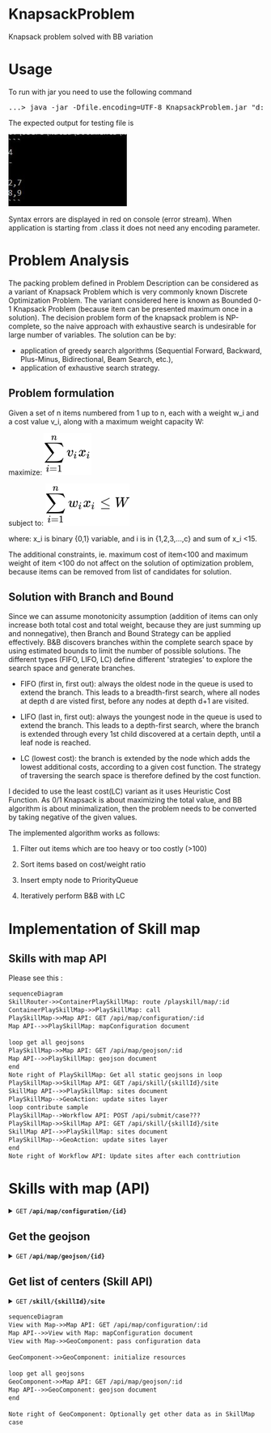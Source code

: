 # KnapsackProblem
Knapsack problem solved with BB variation

# Usage 

To run with jar you need to use the following command
<pre>
...> java -jar -Dfile.encoding=UTF-8 KnapsackProblem.jar "d:/path/sampleInput.txt"
</pre>


The expected output for testing file is 


![Output](output.JPG)

Syntax errors are displayed in red on console (error stream).
When application is starting from .class it does not need any encoding parameter. 

# Problem Analysis 

The packing problem defined in Problem Description can be considered as a variant of Knapsack Problem which is very commonly known 
Discrete Optimization Problem. The variant considered here is known as Bounded 0-1 Knapsack Problem (because item can be presented maximum once in a solution).
The decision problem form of the knapsack problem is NP-complete, so the naive approach with exhaustive search is undesirable 
for large number of variables. The solution can be by:
- application of greedy search algorithms (Sequential Forward, Backward, Plus-Minus, Bidirectional, Beam Search, etc.),
- application of exhaustive search strategy.

## Problem formulation
Given a set of n items numbered from 1 up to n, each with a weight w_i and a cost value v_i, along with a maximum weight capacity W:

maximize: ![Formula](85620037d368d2136fb3361702df6a489416931b.svg)


subject to: ![Formula](dd6e7c9bca4397980976ea6d19237500ce3b8176.svg)


where: x_i is binary {0,1} variable, and i is in {1,2,3,...,c} and sum of x_i <15.




The additional constraints, ie.  maximum cost of item<100  and maximum weight of item <100 do not affect on the solution of optimization problem, because items can be removed from list of candidates for solution.

## Solution with Branch and Bound
Since we can assume monotonicity assumption (addition of items can only increase both total cost and total weight, because they are just summing up and nonnegative), then Branch and Bound Strategy can be applied effectively. 
B&B discovers branches within the complete search space by using estimated bounds to limit the number of possible solutions. The different types (FIFO, LIFO, LC) define different 'strategies' to explore the search space and generate branches.

* FIFO (first in, first out): always the oldest node in the queue is used to extend the branch. This leads to a breadth-first search, where all nodes at depth d are visted first, before any nodes at depth d+1 are visited.

* LIFO (last in, first out): always the youngest node in the queue is used to extend the branch. This leads to a depth-first search, where the branch is extended through every 1st child discovered at a certain depth, until a leaf node is reached.

* LC (lowest cost): the branch is extended by the node which adds the lowest additional costs, according to a given cost function. The strategy of traversing the search space is therefore defined by the cost function.


I decided  to use  the least cost(LC) variant as it uses Heuristic Cost Function. 
As 0/1 Knapsack is about maximizing the total value, and BB algorithm is about minimalization, then the problem needs to be converted by taking negative of the given values. 

The implemented algorithm works as follows:

 1. Filter out items which are too heavy or too costly (>100)

 2. Sort items based on cost/weight ratio

 3. Insert empty node to PriorityQueue

 4. Iteratively perform B&B with LC 


# Implementation of Skill map

## Skills with map API
Please see this :


```mermaid
sequenceDiagram
SkillRouter->>ContainerPlaySkillMap: route /playskill/map/:id
ContainerPlaySkillMap->>PlaySkillMap: call
PlaySkillMap->>Map API: GET /api/map/configuration/:id
Map API-->>PlaySkillMap: mapConfiguration document

loop get all geojsons
PlaySkillMap->>Map API: GET /api/map/geojson/:id
Map API-->>PlaySkillMap: geojson document
end
Note right of PlaySkillMap: Get all static geojsons in loop
PlaySkillMap->>SkillMap API: GET /api/skill/{skillId}/site 
SkillMap API-->>PlaySkillMap: sites document
PlaySkillMap-->GeoAction: update sites layer
loop contribute sample 
PlaySkillMap-->Workflow API: POST /api/submit/case???
PlaySkillMap->>SkillMap API: GET /api/skill/{skillId}/site 
SkillMap API-->>PlaySkillMap: sites document
PlaySkillMap-->GeoAction: update sites layer
end
Note right of Workflow API: Update sites after each conttriution
```

# Skills with map (API)


<details>
 <summary><code>GET</code> <code><b>/api/map/configuration/{id}</b></code></summary>

Get configuration for geo component. 

        {
            "uuid":"cc8ee452-7fa4-4ccd-bb67-14f6923f1af6",
            "configuration": {           
                "width": "600px",
                "height": "400px",
                "center": [51, 11],
                "zoom": 4,
                "basemap": "gray-vector",
                "viewType": "scene",
                "uiComponents":["attribution"],
                "layers": {
                                  "url": "/dist/jsonDocs/geojson/Europe.geojson",
                                  "renderer": {
                                      "type": "simple",
                                      "symbol": {
                                          "type": "simple-fill",
                                          "color": [
                                              251,
                                              154,
                                              153,
                                              1
                                          ],
                                          "style": "solid",
                                          "outline": {
                                              "width": 1.5,
                                              "color": [
                                                  251,
                                                  154,
                                                  153,
                                                  1
                                              ]
                                          }
                                      }
                                  },
                                  "title": "Europe"
                              },               
            }
        }
    
##### Parameters

> | name      |  type     | data type               | description                                                           |
> |-----------|-----------|-------------------------|-----------------------------------------------------------------------|
> | id      |  required | string  | The map configuration UUID  |


##### Responses

> | http code     | content-type                      | response                                                            |
> |---------------|-----------------------------------|---------------------------------------------------------------------|
> | `200`         | `application/json`        | `{"id":"", map: {"siteId": "uuid", "numberOfCases": 2}`                                |
> | `400`         | `application/json`                | `{"code":"400","message":"Bad Request"}`                            |

</details>


## Get the geojson

<details>
 <summary><code>GET</code> <code><b>/api/map/geojson/{id}</b></code></summary>

Get static geojson file from backend.

##### Parameters

> | name      |  type     | data type               | description                                                           |
> |-----------|-----------|-------------------------|-----------------------------------------------------------------------|
> | id      |  required | string  | The geojson UUID  |



##### Responses

> | http code     | content-type                      | response                                                            |
> |---------------|-----------------------------------|---------------------------------------------------------------------|
> | `200`         | `application/json`        | `{"id":"123aaf-22-6454", "data":"{geojson}"}` |
> | `400`         | `application/json`                | `{"code":"400","message":"Bad Request"}`                            |                                                      

</details>

## Get list of centers (Skill API)

<details>
 <summary><code>GET</code> <code><b>/skill/{skillId}/site</b></code> </summary>

Only compatible with skills having the type "map".

##### Parameters

> | name      |  type     | data type               | description                                                           |
> |-----------|-----------|-------------------------|-----------------------------------------------------------------------|
> | skillId      |  required | string  | The skill UUID  |


##### Responses

> | http code     | content-type                      | response                                                            |
> |---------------|-----------------------------------|---------------------------------------------------------------------|
> | `200`         | `application/json`        | `{"map": [ {"siteId": "uuid", "cases": [{"key": "case1", "available": true}]}]}`                                |
> | `400`         | `application/json`                | `{"code":"400","message":"Bad Request"}`                            |

</details>

```mermaid
sequenceDiagram
View with Map->>Map API: GET /api/map/configuration/:id
Map API-->>View with Map: mapConfiguration document
View with Map->>GeoComponent: pass configuration data

GeoComponent->>GeoComponent: initialize resources

loop get all geojsons
GeoComponent->>Map API: GET /api/map/geojson/:id
Map API-->>GeoComponent: geojson document
end

Note right of GeoComponent: Optionally get other data as in SkillMap case
```
